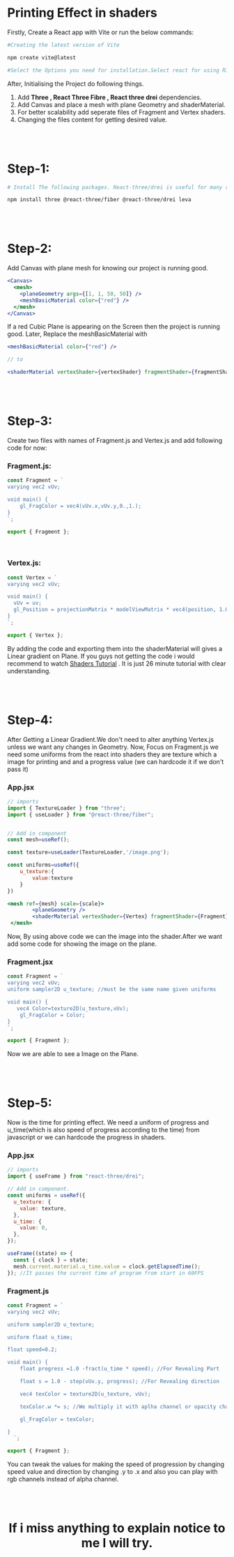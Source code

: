 # Printing Effect in shaders

Firstly, Create a React app with Vite or run the below commands:

```bash
#Creating the latest version of Vite

npm create vite@latest

#Select the Options you need for installation.Select react for using R3F for faster development.

```

After, Initialising the Project do following things.

<ol>
<li>Add <strong>Three , React Three Fibre , React three drei</strong> dependencies.</li>

<li>Add Canvas and place a mesh with plane Geometry and shaderMaterial.</li>
<li>For better scalability add seperate files of Fragment and Vertex shaders.</li>
<li>Changing the files content for getting desired value.</li>
</ol>

<br/>
<br/>

# Step-1:

```bash
# Install The following packages. React-three/drei is useful for many ready made utilites for rapid development and leva for useControls where we can tweak the values of various fields for better results

npm install three @react-three/fiber @react-three/drei leva

```

<br/>
<br/>

# Step-2:

Add Canvas with plane mesh for knowing our project is running good.

```jsx
<Canvas>
  <mesh>
    <planeGeometry args={[1, 1, 50, 50]} />
    <meshBasicMaterial color={"red"} />
  </mesh>
</Canvas>
```

If a red Cubic Plane is appearing on the Screen then the project is running good.
Later, Replace the meshBasicMaterial with

```jsx
<meshBasicMaterial color={"red"} />

// to

<shaderMaterial vertexShader={vertexShader} fragmentShader={fragmentShader} />
```

<br/>
<br/>

# Step-3:

Create two files with names of Fragment.js and Vertex.js and add following code for now:

### Fragment.js:

```javascript
const Fragment = `
varying vec2 vUv;

void main() {
    gl_FragColor = vec4(vUv.x,vUv.y,0.,1.);
}
`;

export { Fragment };
```

<br/>

### Vertex.js:

```javascript
const Vertex = `
varying vec2 vUv;

void main() {
  vUv = uv;
  gl_Position = projectionMatrix * modelViewMatrix * vec4(position, 1.0);
}
`;

export { Vertex };
```

By adding the code and exporting them into the shaderMaterial will gives a Linear gradient on Plane. If you guys not getting the code i would recommend to watch <a href="https://youtu.be/xZM8UJqN1eY?si=bttWpA9P-Cjk6Pn6" target="_blank">Shaders Tutorial</a> . It is just 26 minute tutorial with clear understanding.

<br/>
<br/>

# Step-4:

After Getting a Linear Gradient.We don't need to alter anything Vertex.js unless we want any changes in Geometry. Now, Focus on Fragment.js we need some uniforms from the react into shaders they are texture which a image for printing and and a progress value (we can hardcode it if we don't pass it)

### App.jsx

```jsx
// imports
import { TextureLoader } from "three";
import { useLoader } from "@react-three/fiber";


// Add in component
const mesh=useRef();

const texture=useLoader(TextureLoader,'/image.png');

const uniforms=useRef({
    u_texture:{
        value:texture
    }
})

<mesh ref={mesh} scale={scale}>
        <planeGeometry />
        <shaderMaterial vertexShader={Vertex} fragmentShader={Fragment} uniforms={uniforms.current} />
 </mesh>
```

Now, By using above code we can the image into the shader.After we want add some code for showing the image on the plane.

### Fragment.jsx

```javascript
const Fragment = `
varying vec2 vUv;
uniform sampler2D u_texture; //must be the same name given uniforms

void main() {
   vec4 Color=texture2D(u_texture,vUv);
    gl_FragColor = Color;
}
`;

export { Fragment };
```

Now we are able to see a Image on the Plane.

<br/>
<br/>

# Step-5:

Now is the time for printing effect. We need a uniform of progress and u_time(which is also speed of progress according to the time) from javascript or we can hardcode the progress in shaders.

### App.jsx

```jsx
// imports
import { useFrame } from "react-three/drei";

// Add in component.
const uniforms = useRef({
  u_texture: {
    value: texture,
  },
  u_time: {
    value: 0,
  },
});

useFrame((state) => {
  const { clock } = state;
  mesh.current.material.u_time.value = clock.getElapsedTime();
}); //It passes the current time of program from start in 60FPS
```

### Fragment.js

```javascript
const Fragment = `
varying vec2 vUv;

uniform sampler2D u_texture;

uniform float u_time; 

float speed=0.2;

void main() {
    float progress =1.0 -fract(u_time * speed); //For Revealing Part

    float s = 1.0 - step(vUv.y, progress); //For Revealing direction

    vec4 texColor = texture2D(u_texture, vUv);

    texColor.w *= s; //We multiply it with aplha channel or opacity channel for progression feel

    gl_FragColor = texColor;

}
  `;

export { Fragment };
```

You can tweak the values for making the speed of progression by changing speed value and direction by changing .y to .x and also you can play with rgb channels instead of alpha channel.

<br/>
<br/>

<h1 align='center'>If i miss anything to explain notice to me I will try.</h1>
